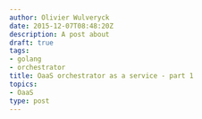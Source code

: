 ```yaml
---
author: Olivier Wulveryck
date: 2015-12-07T08:48:20Z
description: A post about 
draft: true
tags:
- golang
- orchestrator
title: OaaS orchestrator as a service - part 1
topics:
- OaaS
type: post
---
```


